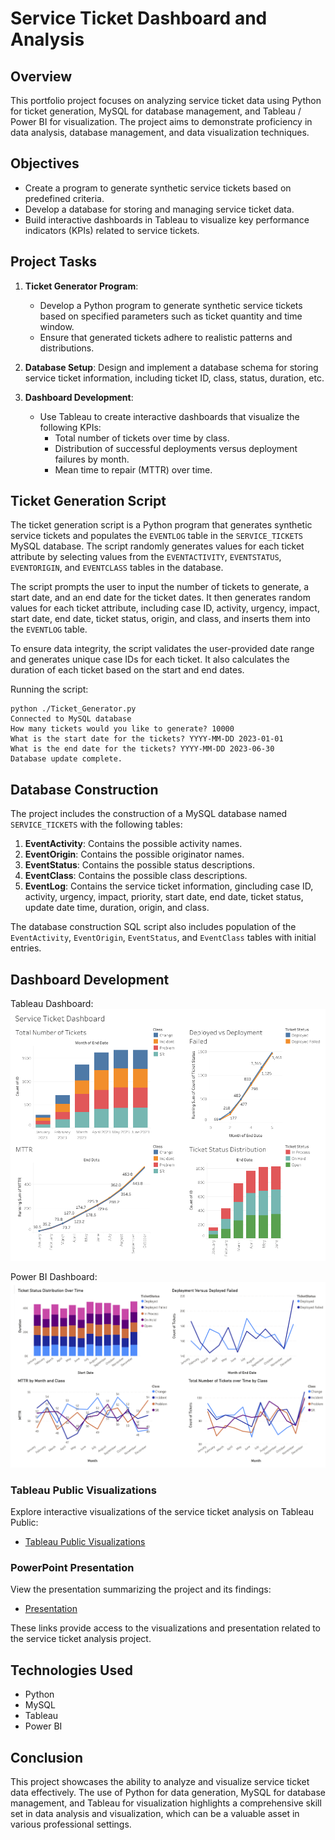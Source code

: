 # Service Ticket Dashboard and Analysis

## Overview

This portfolio project focuses on analyzing service ticket data using Python for ticket generation, MySQL for database management, and Tableau / Power BI for visualization. The project aims to demonstrate proficiency in data analysis, database management, and data visualization techniques.

## Objectives

-   Create a program to generate synthetic service tickets based on predefined criteria.
-   Develop a database for storing and managing service ticket data.
-   Build interactive dashboards in Tableau to visualize key performance indicators (KPIs) related to service tickets.

## Project Tasks

1. **Ticket Generator Program**:

    - Develop a Python program to generate synthetic service tickets based on specified parameters such as ticket quantity and time window.
    - Ensure that generated tickets adhere to realistic patterns and distributions.

1. **Database Setup**: Design and implement a database schema for storing service ticket information, including ticket ID, class, status, duration, etc.

1. **Dashboard Development**:
    - Use Tableau to create interactive dashboards that visualize the following KPIs:
        - Total number of tickets over time by class.
        - Distribution of successful deployments versus deployment failures by month.
        - Mean time to repair (MTTR) over time.

## Ticket Generation Script

The ticket generation script is a Python program that generates synthetic service tickets and populates the `EVENTLOG` table in the `SERVICE_TICKETS` MySQL database. The script randomly generates values for each ticket attribute by selecting values from the `EVENTACTIVITY`, `EVENTSTATUS`, `EVENTORIGIN`, and `EVENTCLASS` tables in the database.

The script prompts the user to input the number of tickets to generate, a start date, and an end date for the ticket dates. It then generates random values for each ticket attribute, including case ID, activity, urgency, impact, start date, end date, ticket status, origin, and class, and inserts them into the `EVENTLOG` table.

To ensure data integrity, the script validates the user-provided date range and generates unique case IDs for each ticket. It also calculates the duration of each ticket based on the start and end dates.

Running the script:

```
python ./Ticket_Generator.py
Connected to MySQL database
How many tickets would you like to generate? 10000
What is the start date for the tickets? YYYY-MM-DD 2023-01-01
What is the end date for the tickets? YYYY-MM-DD 2023-06-30
Database update complete.
```

## Database Construction

The project includes the construction of a MySQL database named `SERVICE_TICKETS` with the following tables:

1. **EventActivity**: Contains the possible activity names.
2. **EventOrigin**: Contains the possible originator names.
3. **EventStatus**: Contains the possible status descriptions.
4. **EventClass**: Contains the possible class descriptions.
5. **EventLog**: Contains the service ticket information, gincluding case ID, activity, urgency, impact, priority, start date, end date, ticket status, update date time, duration, origin, and class.

The database construction SQL script also includes population of the `EventActivity`, `EventOrigin`, `EventStatus`, and `EventClass` tables with initial entries.

## Dashboard Development

Tableau Dashboard:
![Tableau](./images/dashboard_tableau.png)

Power BI Dashboard:
![Power BI](./images/dashboard_powerbi.png)

### Tableau Public Visualizations

Explore interactive visualizations of the service ticket analysis on Tableau Public:

-   [Tableau Public Visualizations](https://public.tableau.com/app/profile/jenn.bushey/viz/ServiceTicketDashboard/IncidentManagementDashboard)

### PowerPoint Presentation

View the presentation summarizing the project and its findings:

-   [Presentation](./Service%20Ticket%20Dashboard.pdf)

These links provide access to the visualizations and presentation related to the service ticket analysis project.

## Technologies Used

-   Python
-   MySQL
-   Tableau
-   Power BI

## Conclusion

This project showcases the ability to analyze and visualize service ticket data effectively. The use of Python for data generation, MySQL for database management, and Tableau for visualization highlights a comprehensive skill set in data analysis and visualization, which can be a valuable asset in various professional settings.
